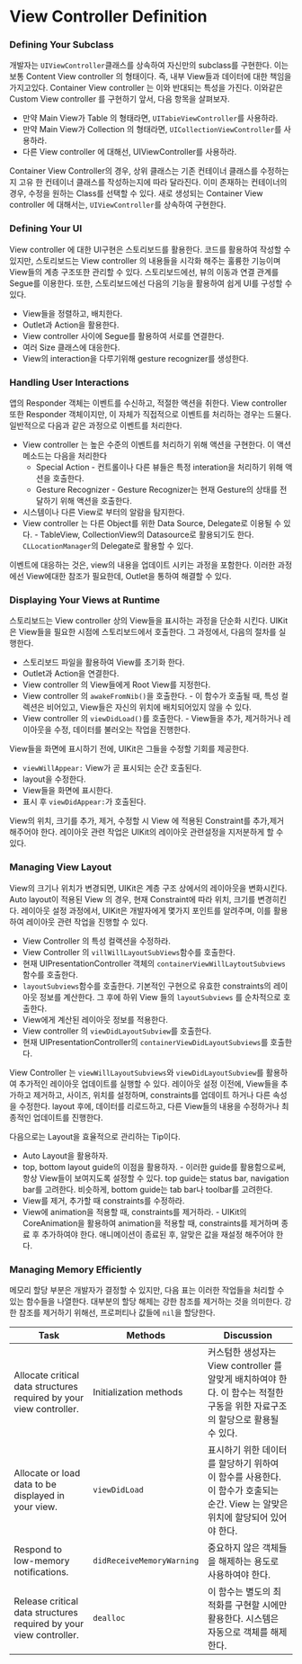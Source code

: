 # View Controller Definition



### Defining Your Subclass

개발자는 `UIViewController`클래스를 상속하여 자신만의 subclass를 구현한다. 이는 보통 Content View controller 의 형태이다. 즉, 내부 View들과 데이터에 대한 책임을 가지고있다. Container View controller 는 이와 반대되는 특성을 가진다. 이와같은 Custom View controller 를 구현하기 앞서, 다음 항목을 살펴보자.

- 만약 Main View가 Table 의 형태라면, `UITabieViewController`를 사용하라.
- 만약 Main View가 Collection 의 형태라면, `UICollectionViewController`를 사용하라.
- 다른 View controller 에 대해선, UIViewController를 사용하라.

Container View Controller의 경우, 상위 클래스는 기존 컨테이너 클래스를 수정하는지 고유 한 컨테이너 클래스를 작성하는지에 따라 달라진다. 이미 존재하는 컨테이너의 경우, 수정을 원하는 Class를 선택할 수 있다. 새로 생성되는 Container View controller 에 대해서는, `UIViewController`를 상속하여 구현한다.



### Defining Your UI

View controller 에 대한 UI구현은 스토리보드를 활용한다. 코드를 활용하여 작성할 수 있지만, 스토리보드는 View controller 의 내용들을 시각화 해주는 훌륭한 기능이며 View들의 계층 구조또한 관리할 수 있다. 스토리보드에선, 뷰의 이동과 연결 관계를 Segue를 이용한다. 또한, 스토리보드에선 다음의 기능을 활용하여 쉽게 UI를 구성할 수 있다.

- View들을 정렬하고, 배치한다.
- Outlet과 Action을 활용한다.
- View controller 사이에 Segue를 활용하여 서로를 연결한다.
- 여러 Size 클래스에 대응한다.
- View의 interaction을 다루기위해 gesture recognizer를 생성한다.



### Handling User Interactions

앱의 Responder 객체는 이벤트를 수신하고, 적절한 액션을 취한다. View controller 또한 Responder 객체이지만, 이 자체가 직접적으로 이벤트를 처리하는 경우는 드물다. 일반적으로 다음과 같은 과정으로 이벤트를 처리한다.

- View controller 는 높은 수준의 이벤트를 처리하기 위해 액션을 구현한다. 이 액션 메소드는 다음을 처리한다 
  - Special Action - 컨트롤이나 다른 뷰들은 특정 interation을 처리하기 위해 액션을 호출한다.
  - Gesture Recognizer - Gesture Recognizer는 현재 Gesture의 상태를 전달하기 위해 액션을 호출한다.
- 시스템이나 다른 View로 부터의 알람을 탐지한다. 
- View controller 는 다른 Object를 위한 Data Source, Delegate로 이용될 수 있다. - TableView, CollectionView의 Datasource로 활용되기도 한다. `CLLocationManager`의 Delegate로 활용할 수 있다. 

이벤트에 대응하는 것은, view의 내용을 업데이트 시키는 과정을 포함한다. 이러한 과정에선 View에대한 참조가 필요한데, Outlet을 통하여 해결할 수 있다. 



### Displaying Your Views at Runtime

스토리보드는 View controller 상의 View들을 표시하는 과정을 단순화 시킨다. UIKit은 View들을 필요한 시점에  스토리보드에서 호출한다. 그 과정에서, 다음의 절차를 실행한다.

- 스토리보드 파일을 활용하여 View를 초기화 한다.
- Outlet과 Action을 연결한다.
- View controller 의 View들에게 Root View를 지정한다.
- View controller 의 `awakeFromNib()`을 호출한다. - 이 함수가 호출될 때, 특성 컬렉션은 비어있고, View들은 자신의 위치에 배치되어있지 않을 수 있다.
- View controller 의 `viewDidLoad()`를 호출한다. - View들을 추가, 제거하거나 레이아웃을 수정, 데이터를 불러오는 작업을 진행한다.

View들을 화면에 표시하기 전에, UIKit은 그들을 수정할 기회를 제공한다. 

- `viewWillAppear:` View가 곧 표시되는 순간 호출된다.
- layout을 수정한다.
- View들을 화면에 표시한다.
- 표시 후 `viewDidAppear:`가 호출된다.

View의 위치, 크기를 추가, 제거, 수정할 시 View 에 적용된 Constraint를 추가,제거 해주어야 한다. 레이아웃 관련 작업은 UIKit의 레이아웃 관련설정을 지저분하게 할 수 있다. 



### Managing View Layout

View의 크기나 위치가 변경되면, UIKit은 계층 구조 상에서의 레이아웃을 변화시킨다. Auto layout이 적용된 View 의 경우, 현재 Constraint에 따라 위치, 크기를 변경히킨다.  레이아웃 설정 과정에서, UIKit은 개발자에게 몇가지 포인트를 알려주며, 이를 활용하여 레이아웃 관련 작업을 진행할 수 있다. 

- View Controller 의 특성 컬랙션을 수정하라. 
- View Controller 의 `villWillLayoutSubViews`함수를 호출한다.
- 현재 UIPresentationController 객체의 `containerViewWillLaytoutSubviews`함수를 호출한다.
- `layoutSubviews`함수를 호출한다. 기본적인 구현으로 유효한 constraints의 레이아웃 정보를 계산한다. 그 후에 하위 View 들의 `layoutSubviews` 를 순차적으로 호출한다.
- View에게 계산된 레이아웃 정보를 적용한다.
- View controller 의 `viewDidLayoutSubview`를 호출한다.
- 현재 UIPresentationController의 `containerViewDidLayoutSubviews`를 호출한다.

View Controller 는 `viewWillLayoutSubviews`와 `viewDidLayoutSubview`를 활용하여 추가적인 레이아웃 업데이트를 실행할 수 있다. 레이아웃 설정 이전에, View들을 추가하고 제거하고, 사이즈, 위치를 설정하며, constraints를 업데이트 하거나 다른 속성을 수정한다. layout 후에, 데이터를 리로드하고, 다른 View들의 내용을 수정하거나 최종적인 업데이트를 진행한다.

다음으로는 Layout을 효율적으로 관리하는 Tip이다.

- Auto Layout을 활용하자. 
- top, bottom layout guide의 이점을 활용하자. - 이러한 guide를 활용함으로써, 항상 View들이 보여지도록 설정할 수 있다.  top guide는 status bar, navigation bar를 고려한다. 비슷하게, bottom guide는 tab bar나 toolbar를 고려한다.
- View를 제거, 추가할 때 constraints를 수정하라. 
- View에 animation을 적용할 때, constraints를 제거하라. - UIKit의 CoreAnimation을 활용하여 animation을 적용할 때, constraints를 제거하며 종료 후 추가하여야 한다. 애니메이션이 종료된 후, 알맞은 값을 재설정 해주어야 한다.



### Managing Memory Efficiently

메모리 할당 부분은 개발자가 결정할 수 있지만, 다음 표는 이러한 작업들을 처리할 수 있는 함수들을 나열한다. 대부분의 할당 해제는 강한 참조를 제거하는 것을 의미한다. 강한 참조를 제거하기 위해선, 프로퍼티나 값들에 `nil`을 할당한다.

| Task                                     | Methods                   | Discussion                               |
| ---------------------------------------- | ------------------------- | ---------------------------------------- |
| Allocate critical data structures required by your view controller. | Initialization methods    | 커스텀한 생성자는 View controller 를 알맞게 배치하여야 한다. 이 함수는 적절한 구동을 위한 자료구조의 할당으로 활용될 수 있다. |
| Allocate or load data to be displayed in your view. | `viewDidLoad`             | 표시하기 위한 데이터를 할당하기 위하여 이 함수를 사용한다. 이 함수가 호출되는 순간. View 는 알맞은 위치에 할당되어 있어야 한다. |
| Respond to low-memory notifications.     | `didReceiveMemoryWarning` | 중요하지 않은 객체들을 해제하는 용도로 사용하여야 한다.          |
| Release critical data structures required by your view controller. | `dealloc`                 | 이 함수는 별도의 최적화를 구현할 시에만 활용한다. 시스템은 자동으로 객체를 해제한다. |























